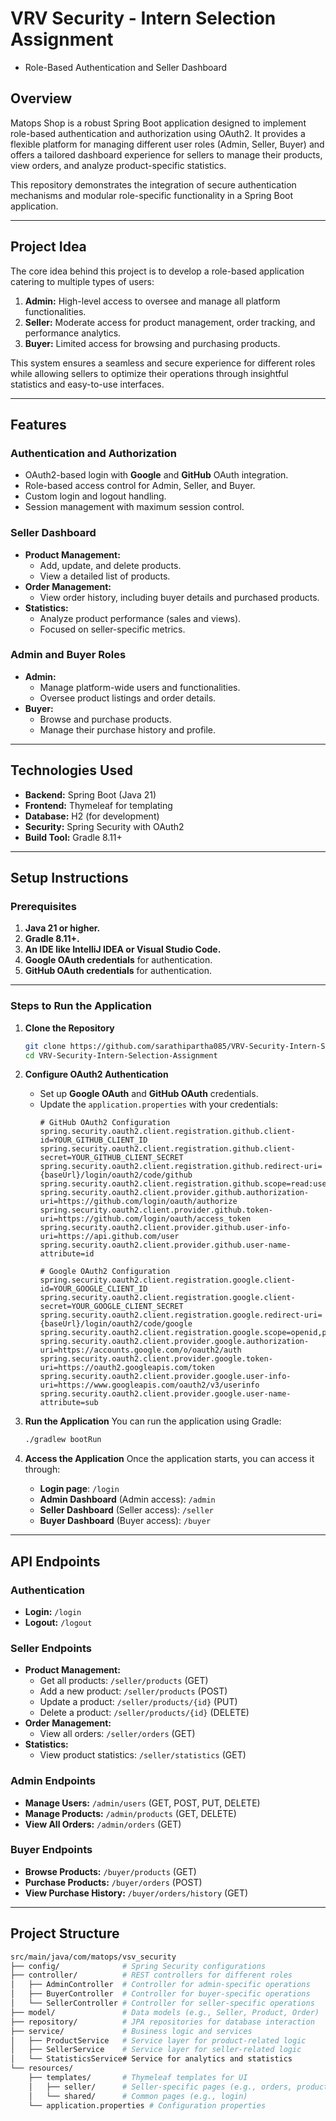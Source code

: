# VRV Security - Intern Selection Assignment
 - Role-Based Authentication and Seller Dashboard

## Overview
Matops Shop is a robust Spring Boot application designed to implement role-based authentication and authorization using OAuth2. It provides a flexible platform for managing different user roles (Admin, Seller, Buyer) and offers a tailored dashboard experience for sellers to manage their products, view orders, and analyze product-specific statistics.

This repository demonstrates the integration of secure authentication mechanisms and modular role-specific functionality in a Spring Boot application.

---

## Project Idea
The core idea behind this project is to develop a role-based application catering to multiple types of users:
1. **Admin:** High-level access to oversee and manage all platform functionalities.
2. **Seller:** Moderate access for product management, order tracking, and performance analytics.
3. **Buyer:** Limited access for browsing and purchasing products.

This system ensures a seamless and secure experience for different roles while allowing sellers to optimize their operations through insightful statistics and easy-to-use interfaces.

---

## Features

### Authentication and Authorization
- OAuth2-based login with **Google** and **GitHub** OAuth integration.
- Role-based access control for Admin, Seller, and Buyer.
- Custom login and logout handling.
- Session management with maximum session control.

### Seller Dashboard
- **Product Management:**
  - Add, update, and delete products.
  - View a detailed list of products.
- **Order Management:**
  - View order history, including buyer details and purchased products.
- **Statistics:**
  - Analyze product performance (sales and views).
  - Focused on seller-specific metrics.

### Admin and Buyer Roles
- **Admin:**
  - Manage platform-wide users and functionalities.
  - Oversee product listings and order details.
- **Buyer:**
  - Browse and purchase products.
  - Manage their purchase history and profile.

---

## Technologies Used
- **Backend:** Spring Boot (Java 21)
- **Frontend:** Thymeleaf for templating
- **Database:** H2 (for development)
- **Security:** Spring Security with OAuth2
- **Build Tool:** Gradle 8.11+

---

## Setup Instructions

### Prerequisites
1. **Java 21 or higher.**
2. **Gradle 8.11+.**
3. **An IDE like IntelliJ IDEA or Visual Studio Code.**
4. **Google OAuth credentials** for authentication.
5. **GitHub OAuth credentials** for authentication.

---

### Steps to Run the Application

1. **Clone the Repository**
   ```bash
   git clone https://github.com/sarathipartha085/VRV-Security-Intern-Selection-Assignment.git
   cd VRV-Security-Intern-Selection-Assignment
   ```

2. **Configure OAuth2 Authentication**
   - Set up **Google OAuth** and **GitHub OAuth** credentials.
   - Update the `application.properties` with your credentials:
     ```properties
     # GitHub OAuth2 Configuration
     spring.security.oauth2.client.registration.github.client-id=YOUR_GITHUB_CLIENT_ID
     spring.security.oauth2.client.registration.github.client-secret=YOUR_GITHUB_CLIENT_SECRET
     spring.security.oauth2.client.registration.github.redirect-uri={baseUrl}/login/oauth2/code/github
     spring.security.oauth2.client.registration.github.scope=read:user,user:email
     spring.security.oauth2.client.provider.github.authorization-uri=https://github.com/login/oauth/authorize
     spring.security.oauth2.client.provider.github.token-uri=https://github.com/login/oauth/access_token
     spring.security.oauth2.client.provider.github.user-info-uri=https://api.github.com/user
     spring.security.oauth2.client.provider.github.user-name-attribute=id

     # Google OAuth2 Configuration
     spring.security.oauth2.client.registration.google.client-id=YOUR_GOOGLE_CLIENT_ID
     spring.security.oauth2.client.registration.google.client-secret=YOUR_GOOGLE_CLIENT_SECRET
     spring.security.oauth2.client.registration.google.redirect-uri={baseUrl}/login/oauth2/code/google
     spring.security.oauth2.client.registration.google.scope=openid,profile,email
     spring.security.oauth2.client.provider.google.authorization-uri=https://accounts.google.com/o/oauth2/auth
     spring.security.oauth2.client.provider.google.token-uri=https://oauth2.googleapis.com/token
     spring.security.oauth2.client.provider.google.user-info-uri=https://www.googleapis.com/oauth2/v3/userinfo
     spring.security.oauth2.client.provider.google.user-name-attribute=sub
     ```

3. **Run the Application**
   You can run the application using Gradle:
   ```bash
   ./gradlew bootRun
   ```

4. **Access the Application**
   Once the application starts, you can access it through:
   - **Login page**: `/login`
   - **Admin Dashboard** (Admin access): `/admin`
   - **Seller Dashboard** (Seller access): `/seller`
   - **Buyer Dashboard** (Buyer access): `/buyer`

---

## API Endpoints

### Authentication
- **Login:** `/login`
- **Logout:** `/logout`

### Seller Endpoints
- **Product Management:**
  - Get all products: `/seller/products` (GET)
  - Add a new product: `/seller/products` (POST)
  - Update a product: `/seller/products/{id}` (PUT)
  - Delete a product: `/seller/products/{id}` (DELETE)
- **Order Management:**
  - View all orders: `/seller/orders` (GET)
- **Statistics:**
  - View product statistics: `/seller/statistics` (GET)

### Admin Endpoints
- **Manage Users:** `/admin/users` (GET, POST, PUT, DELETE)
- **Manage Products:** `/admin/products` (GET, DELETE)
- **View All Orders:** `/admin/orders` (GET)

### Buyer Endpoints
- **Browse Products:** `/buyer/products` (GET)
- **Purchase Products:** `/buyer/orders` (POST)
- **View Purchase History:** `/buyer/orders/history` (GET)

---

## Project Structure
```bash
src/main/java/com/matops/vsv_security
├── config/              # Spring Security configurations
├── controller/          # REST controllers for different roles
│   ├── AdminController  # Controller for admin-specific operations
│   ├── BuyerController  # Controller for buyer-specific operations
│   └── SellerController # Controller for seller-specific operations
├── model/               # Data models (e.g., Seller, Product, Order)
├── repository/          # JPA repositories for database interaction
├── service/             # Business logic and services
│   ├── ProductService   # Service layer for product-related logic
│   ├── SellerService    # Service layer for seller-related logic
│   └── StatisticsService# Service for analytics and statistics
└── resources/
    ├── templates/       # Thymeleaf templates for UI
    │   ├── seller/      # Seller-specific pages (e.g., orders, products)
    │   └── shared/      # Common pages (e.g., login)
    └── application.properties # Configuration properties
```

